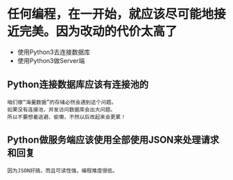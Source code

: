 # 任何编程，在一开始，就应该尽可能地接近完美。因为改动的代价太高了  

* 使用Python3去连接数据库  
* 使用Python3做Server端  

## Python连接数据库应该有连接池的  

    咱们做“海量数据”的存储必然会遇到这个问题。  
    如果没有连接池，并发访问数据库会出大问题。  
    所以不要想着逃避、偷懒，不然以后改起来会更累！  

## Python做服务端应该使用全部使用JSON来处理请求和回复

    因为JSON好搞，而且可读性强，编程难度很低。  
